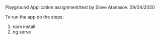 Playground Application assignment/test by Slave Atanasov. 09/04/2020 

To run the app do the steps: 
  1. npm install
  2. ng serve
